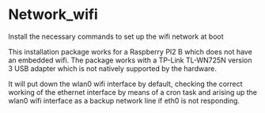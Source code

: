 # Network_wifi
 Install the necessary commands to set up the wifi network at boot

 This installation package works for a Raspberry PI2 B which does not have
 an embedded wifi.
 The package works with a TP-Link TL-WN725N version 3 USB adapter which is not
 natively supported by the hardware.

 It will put down the wlan0 wifi interface by default, checking the correct
 working of the ethernet interface by means of a cron task and arising up the
 wlan0 wifi interface as a backup network line if eth0 is not responding.

 
